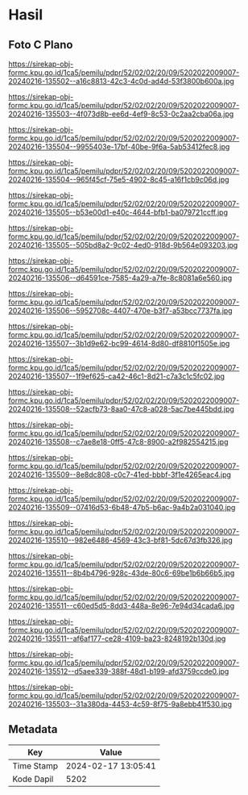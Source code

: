 # Hasil

## Foto C Plano

https://sirekap-obj-formc.kpu.go.id/1ca5/pemilu/pdpr/52/02/02/20/09/5202022009007-20240216-135502--a16c8813-42c3-4c0d-ad4d-53f3800b600a.jpg

https://sirekap-obj-formc.kpu.go.id/1ca5/pemilu/pdpr/52/02/02/20/09/5202022009007-20240216-135503--4f073d8b-ee6d-4ef9-8c53-0c2aa2cba06a.jpg

https://sirekap-obj-formc.kpu.go.id/1ca5/pemilu/pdpr/52/02/02/20/09/5202022009007-20240216-135504--9955403e-17bf-40be-9f6a-5ab53412fec8.jpg

https://sirekap-obj-formc.kpu.go.id/1ca5/pemilu/pdpr/52/02/02/20/09/5202022009007-20240216-135504--965f45cf-75e5-4902-8c45-a16f1cb9c06d.jpg

https://sirekap-obj-formc.kpu.go.id/1ca5/pemilu/pdpr/52/02/02/20/09/5202022009007-20240216-135505--b53e00d1-e40c-4644-bfb1-ba079721ccff.jpg

https://sirekap-obj-formc.kpu.go.id/1ca5/pemilu/pdpr/52/02/02/20/09/5202022009007-20240216-135505--505bd8a2-9c02-4ed0-918d-9b564e093203.jpg

https://sirekap-obj-formc.kpu.go.id/1ca5/pemilu/pdpr/52/02/02/20/09/5202022009007-20240216-135506--d64591ce-7585-4a29-a7fe-8c8081a6e560.jpg

https://sirekap-obj-formc.kpu.go.id/1ca5/pemilu/pdpr/52/02/02/20/09/5202022009007-20240216-135506--5952708c-4407-470e-b3f7-a53bcc7737fa.jpg

https://sirekap-obj-formc.kpu.go.id/1ca5/pemilu/pdpr/52/02/02/20/09/5202022009007-20240216-135507--3b1d9e62-bc99-4614-8d80-df8810f1505e.jpg

https://sirekap-obj-formc.kpu.go.id/1ca5/pemilu/pdpr/52/02/02/20/09/5202022009007-20240216-135507--1f9ef625-ca42-46c1-8d21-c7a3c1c5fc02.jpg

https://sirekap-obj-formc.kpu.go.id/1ca5/pemilu/pdpr/52/02/02/20/09/5202022009007-20240216-135508--52acfb73-8aa0-47c8-a028-5ac7be445bdd.jpg

https://sirekap-obj-formc.kpu.go.id/1ca5/pemilu/pdpr/52/02/02/20/09/5202022009007-20240216-135508--c7ae8e18-0ff5-47c8-8900-a2f982554215.jpg

https://sirekap-obj-formc.kpu.go.id/1ca5/pemilu/pdpr/52/02/02/20/09/5202022009007-20240216-135509--8e8dc808-c0c7-41ed-bbbf-3f1e4265eac4.jpg

https://sirekap-obj-formc.kpu.go.id/1ca5/pemilu/pdpr/52/02/02/20/09/5202022009007-20240216-135509--07416d53-6b48-47b5-b6ac-9a4b2a031040.jpg

https://sirekap-obj-formc.kpu.go.id/1ca5/pemilu/pdpr/52/02/02/20/09/5202022009007-20240216-135510--982e6486-4569-43c3-bf81-5dc67d3fb326.jpg

https://sirekap-obj-formc.kpu.go.id/1ca5/pemilu/pdpr/52/02/02/20/09/5202022009007-20240216-135511--8b4b4796-928c-43de-80c6-69be1b6b66b5.jpg

https://sirekap-obj-formc.kpu.go.id/1ca5/pemilu/pdpr/52/02/02/20/09/5202022009007-20240216-135511--c60ed5d5-8dd3-448a-8e96-7e94d34cada6.jpg

https://sirekap-obj-formc.kpu.go.id/1ca5/pemilu/pdpr/52/02/02/20/09/5202022009007-20240216-135511--af6af177-ce28-4109-ba23-8248192b130d.jpg

https://sirekap-obj-formc.kpu.go.id/1ca5/pemilu/pdpr/52/02/02/20/09/5202022009007-20240216-135512--d5aee339-388f-48d1-b199-afd3759ccde0.jpg

https://sirekap-obj-formc.kpu.go.id/1ca5/pemilu/pdpr/52/02/02/20/09/5202022009007-20240216-135503--31a380da-4453-4c59-8f75-9a8ebb41f530.jpg


## Metadata

| Key        | Value               |
| ---------- | ------------------- |
| Time Stamp | 2024-02-17 13:05:41 |
| Kode Dapil | 5202                |




